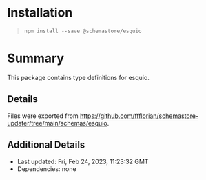 # Installation
> `npm install --save @schemastore/esquio`

# Summary
This package contains type definitions for esquio.

## Details
Files were exported from https://github.com/ffflorian/schemastore-updater/tree/main/schemas/esquio.

## Additional Details
* Last updated: Fri, Feb 24, 2023, 11:23:32 GMT
* Dependencies: none
